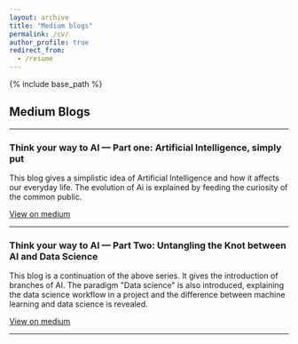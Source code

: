 ```yaml
---
layout: archive
title: "Medium blogs"
permalink: /cv/
author_profile: true
redirect_from:
  - /resume
---
```


{% include base_path %}

## Medium Blogs

---

### Think your way to AI — Part one: Artificial Intelligence, simply put

This blog gives a simplistic idea of Artificial Intelligence and how it affects our everyday life. The evolution of Ai is explained by feeding the curiosity of the common public.

[View on medium](https://medium.com/ascentic-technology/think-your-way-to-ai-part-one-artificial-intelligence-simply-put-28e6c7d861c4)

---

### Think your way to AI — Part Two: Untangling the Knot between AI and Data Science

This blog is a continuation of the above series. It gives the introduction of branches of AI. The paradigm "Data science" is also introduced, explaining the data science workflow in a project and the difference between machine learning and data science is revealed.

[View on medium](https://medium.com/ascentic-technology/think-your-way-to-ai-part-two-untangling-the-knot-between-ai-and-data-science-1d755e35b545)



---


